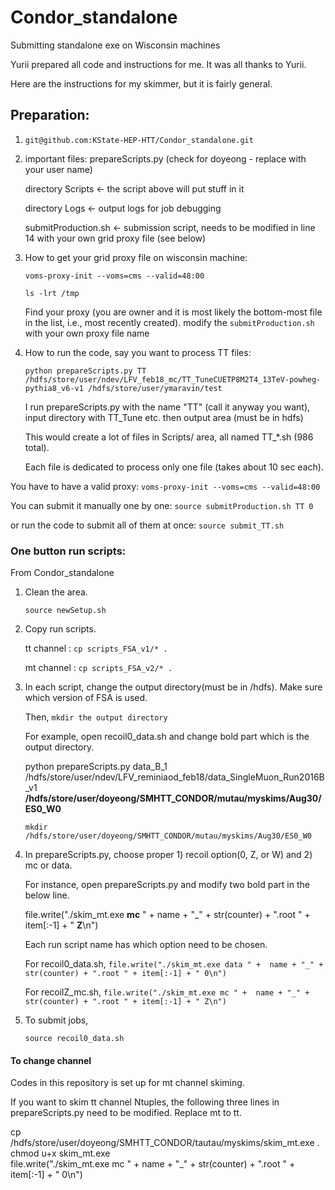 # Condor_standalone
Submitting standalone exe on Wisconsin machines

Yurii prepared all code and instructions for me. It was all thanks to Yurii. 

Here are the instructions for my skimmer, but it is fairly general.
## Preparation:
1. ```git@github.com:KState-HEP-HTT/Condor_standalone.git```

2. important files: prepareScripts.py (check for doyeong - replace with your user name)

     directory Scripts <- the script above will put stuff in it
     
     directory Logs  <-  output logs for job debugging
     
     submitProduction.sh <- submission script, needs to be modified in line 14 with  your own grid proxy file  (see below)
     
3. How to get your grid proxy file on wisconsin machine:

   ```voms-proxy-init --voms=cms --valid=48:00```

   ```ls -lrt /tmp```

   Find your proxy  (you are owner and it  is most likely the bottom-most file in the list, i.e., most recently created).
modify the ```submitProduction.sh``` with your own proxy file name

4. How to run the code, say you want to process TT files:

   ```python prepareScripts.py TT /hdfs/store/user/ndev/LFV_feb18_mc/TT_TuneCUETP8M2T4_13TeV-powheg-pythia8_v6-v1 /hdfs/store/user/ymaravin/test```


   I run prepareScripts.py with the name "TT" (call  it anyway you want),
input directory with TT_Tune etc. then output area (must be in hdfs)

   This would create a lot of files in Scripts/  area, all named TT_*.sh (986 total).

   Each file is dedicated to process only  one file (takes  about 10  sec each).




You have to have a valid  proxy: ```voms-proxy-init --voms=cms --valid=48:00```

You can submit it  manually one by  one:
```source submitProduction.sh TT 0```

or run the code to submit all of them at once:
```source submit_TT.sh```


### One button run scripts:
From Condor_standalone
1. Clean the area.

   ```source newSetup.sh```

2. Copy run scripts.

   tt channel :    ```cp scripts_FSA_v1/* .```

   mt channel :    ```cp scripts_FSA_v2/* .```

3. In each script, change the output directory(must be in /hdfs). Make sure which version of FSA is used.

   Then, ```mkdir the output directory```

   For example, open recoil0_data.sh and change bold part which is the output directory.

   python prepareScripts.py data_B_1 /hdfs/store/user/ndev/LFV_reminiaod_feb18/data_SingleMuon_Run2016B_v1 **/hdfs/store/user/doyeong/SMHTT_CONDOR/mutau/myskims/Aug30/ES0_W0**   
   
   ```mkdir /hdfs/store/user/doyeong/SMHTT_CONDOR/mutau/myskims/Aug30/ES0_W0```

4. In prepareScripts.py, choose proper 1) recoil option(0, Z, or W) and 2) mc or data.

   For instance, open prepareScripts.py and modify two bold part in the below line.

   file.write("./skim_mt.exe **mc** " +  name + "_" + str(counter) + ".root " + item[:-1] + " **Z**\n")

   Each run script name has which option need to be chosen.

   For recoil0_data.sh, 
   ```file.write("./skim_mt.exe data " +  name + "_" + str(counter) + ".root " + item[:-1] + " 0\n")```   

   For recoilZ_mc.sh,
   ```file.write("./skim_mt.exe mc " +  name + "_" + str(counter) + ".root " + item[:-1] + " Z\n")```

5. To submit jobs,
   
   ```source recoil0_data.sh```


#### To change channel
Codes in this repository is set up for mt channel skiming.

If you want to skim tt channel Ntuples, the following three lines in prepareScripts.py need to be modified. Replace mt to tt.


   cp /hdfs/store/user/doyeong/SMHTT_CONDOR/tautau/myskims/skim_mt.exe .		
   chmod u+x skim_mt.exe  
   file.write("./skim_mt.exe mc " +  name + "_" + str(counter) + ".root " + item[:-1] + " 0\n")
